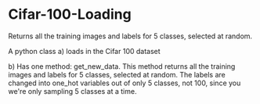 # Cifar-100-Loading
Returns all the training images and labels for 5 classes, selected at random. 

A python class
a) loads in the Cifar 100 dataset

b) Has one method: get_new_data. This method returns all the training images and labels for 5 classes, selected at random. The labels are changed into one_hot variables out of only 5 classes, not 100, since you we're only sampling 5 classes at a time. 
